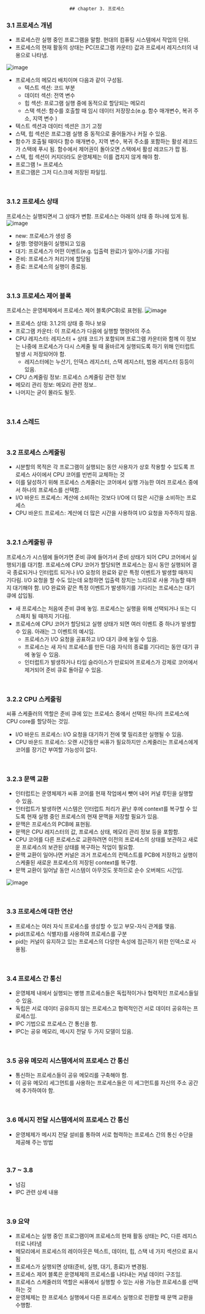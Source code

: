                            ## chapter 3. 프로세스 

### 3.1 프로세스 개념
- 프로세스란 실행 중인 프로그램을 말함. 현대의 컴퓨팅 시스템에서 작업의 단위.
- 프로세스의 현재 활동의 상태는 PC(프로그램 카운터) 값과 프로세서 레지스터의 내용으로 나타냄.

![image](https://github.com/eunjjungg/TIL/assets/100047095/c090dfb9-ad0c-49cd-92db-e8a1b092bbc8)
- 프로세스의 메모리 배치이며 다음과 같이 구성됨.
    - 텍스트 섹션: 코드 부분
    - 데이터 섹션: 전역 변수
    - 힙 섹션: 프로그램 실행 중에 동적으로 할당되는 메모리
    - 스택 섹션: 함수를 호출할 때 임시 데이터 저장장소(e.g. 함수 매개변수, 복귀 주소, 지역 변수 )
- 텍스트 섹션과 데이터 섹션은 크기 고정
- 스택, 힙 섹션은 프로그램 실행 중 동적으로 줄어들거나 커질 수 있음.
- 함수가 호출될 때마다 함수 매개변수, 지역 변수, 복귀 주소를 포함하는 활성 레코드가 스택에 푸시 됨. 함수에서 제어권이 돌아오면
  스택에서 활성 레코드가 팝 됨.
- 스택, 힙 섹션이 커지더라도 운영체제는 이를 겹치지 않게 해야 함.
- 프로그램 != 프로세스
- 프로그램은 그저 디스크에 저장된 파일임.

<br/>

### 3.1.2 프로세스 상태
프로세스는 실행되면서 그 상태가 변함.
프로세스는 아래의 상태 중 하나에 있게 됨.
![image](https://github.com/eunjjungg/TIL/assets/100047095/64eb582d-fb18-4a84-a85f-1f7b5db25108)

- new: 프로세스가 생성 중
- 실행: 명령어들이 실행되고 있음
- 대기: 프로세스가 어떤 이벤트(e.g. 입출력 완료)가 일어나기를 기다림
- 준비: 프로세스가 처리기에 할당됨
- 종료: 프로세스의 실행이 종료됨.

<br/>

### 3.1.3 프로세스 제어 블록
프로세스는 운영체제에서 프로세스 제어 블록(PCB)로 표현됨.
![image](https://github.com/eunjjungg/TIL/assets/100047095/d80a40de-9fe1-4f30-a197-14d28a011160)
- 프로세스 상태: 3.1.2의 상태 중 하나 보유
- 프로그램 카운터: 이 프로세스가 다음에 실행할 명령어의 주소
- CPU 레지스터: 레지스터 + 상태 코드가 포함되며 프로그램 카운터와 함께 이 정보는 나중에 프로세스가 다시 스케줄 될 때
  올바르게 실행되도록 하기 위해 인터럽트 발생 시 저장되어야 함.
    - 레지스터에는 누산기, 인덱스 레지스터, 스택 레지스터, 범용 레지스터 등등이 있음.
- CPU 스케줄링 정보: 프로세스 스케줄링 관련 정보
- 메모리 관리 정보: 메모리 관련 정보..
- 나머지는 굳이 몰라도 될듯.

<br/>

### 3.1.4 스레드

<br/>

### 3.2 프로세스 스케줄링
- 시분할의 목적은 각 프로그램이 실행되는 동안 사용자가 상호 작용할 수 있도록 프로세스 사이에서 CPU 코어를 빈번히 교체하는 것
- 이를 달성하기 위해 프로세스 스케줄러는 코어에서 실행 가능한 여러 프로세스 중에서 하나의 프로세스를 선택함.
- I/O 바운드 프로세스: 계산에 소비하는 것보다 I/O에 더 많은 시간을 소비하는 프로세스
- CPU 바운드 프로세스: 계산에 더 많은 시간을 사용하여 I/O 요청을 자주하지 않음.

<br/>

### 3.2.1 스케줄링 큐
프로세스가 시스템에 들어가면 준비 큐에 들어가서 준비 상태가 되어 CPU 코어에서 실행되기를 대기함.
프로세스에 CPU 코어가 할당되면 프로세스는 잠시 동안 실행되어 결국 종료되거나 인터럽트 되거나 I/O 요청의 완료와 같은
특정 이벤트가 발생할 때까지 기다림. I/O 요청을 할 수도 있는데 요청하면 입출력 장치는 느리므로 사용 가능할 때까지
대기해야 함. I/O 완료와 같은 특정 이벤트가 발생하기를 기다리는 프로세스는 대기 큐에 삽입됨.
- 새 프로세스는 처음에 준비 큐에 놓임. 프로세스는 실행을 위해 선택되거나 또는 디스패치 될 때까지 기다림.
- 프로세스에 CPU 코어가 할당되고 실행 상태가 되면 여러 이벤트 중 하나가 발생할 수 있음. 아래는 그 이벤트의 예시임.
    - 프로세스가 I/O 요청을 공표하고 I/O 대기 큐에 놓일 수 있음.
    - 프로세스는 새 자식 프로세스를 만든 다음 자식의 종료를 기다리는 동안 대기 큐에 놓일 수 있음.
    - 인터럽트가 발생하거나 타임 슬라이스가 만료되어 프로세스가 강제로 코어에서 제거되어 준비 큐로 돌아갈 수 있음.

<br/>

### 3.2.2 CPU 스케줄링
씨퓨 스케줄러의 역할은 준비 큐에 있는 프로세스 중에서 선택된 하나의 프로세스에 CPU core를 할당하는 것임.
- I/O 바운드 프로세스: I/O 요청을 대기하기 전에 몇 밀리초만 실행될 수 있음.
- CPU 바운드 프로세스: 오랜 시간동안 씨퓨가 필요하지만 스케줄러는 프로세스에게 코어를 장기간 부여할 가능성이 없다.

<br/>

### 3.2.3 문맥 교환
- 인터럽트는 운영체제가 씨퓨 코어를 현재 작업에서 뺏어 내어 커널 루틴을 실행할 수 있음.
- 인터럽트가 발생하면 시스템은 인터럽트 처리가 끝난 후에 context를 복구할 수 있도록 현재 실행 중인 프로세스의 현재 문맥을 저장할 필요가 있음.
- 문맥은 프로세스의 PCB에 표현됨.
- 문맥은 CPU 레지스터의 값, 프로세스 상태, 메모리 관리 정보 등을 포함함.
- CPU 코어를 다른 프로세스로 교환하려면 이전의 프로세스의 상태를 보관하고 새로운 프로세스의 보관된 상태를 복구하는 작업이 필요함.
- 문맥 교환이 일어나면 커널은 과거 프로세스의 컨텍스트를 PCB에 저장하고 실행이 스케줄된 새로운 프로세스의 저장된 context를 복구함.
- 문맥 교환이 일어날 동안 시스템이 아무것도 못하므로 순수 오버헤드 시간임.

![image](https://github.com/eunjjungg/TIL/assets/100047095/02e0cc37-b2bf-4a37-99be-afda06073470)

<br/>

### 3.3 프로세스에 대한 연산
- 프로세스는 여러 자식 프로세스를 생성할 수 있고 부모-자식 관계를 맺음.
- pid(프로세스 식별자)를 사용하여 프로세스를 구분
- pid는 커널이 유지하고 있는 프로세스의 다양한 속성에 접근하기 위한 인덱스로 사용됨.

<br/>

### 3.4 프로세스 간 통신
- 운영체제 내에서 실행되는 병행 프로세스들은 독립적이거나 협력적인 프로세스들일 수 있음.
- 독립은 서로 데이터 공유하지 않는 프로세스고 협력적인건 서로 데이터 공유하는 프로세스임.
- IPC 기법으로 프로세스 간 통신을 함.
- IPC는 공유 메모리, 메시지 전달 두 가지 모델이 있음.

<br/>

### 3.5 공유 메모리 시스템에서의 프로세스 간 통신
- 통신하는 프로세스들이 공유 메모리를 구축해야 함.
- 이 공유 메모리 세그먼트를 사용하는 프로세스들은 이 세그먼트를 자신의 주소 공간에 추가하여야 함.

<br/>

### 3.6 메시지 전달 시스템에서의 프로세스 간 통신
- 운영체제가 메시지 전달 설비를 통하여 서로 협력하는 프로세스 간의 통신 수단을 제공해 주는 방법

<br/>

### 3.7 ~ 3.8
- 넘김
- IPC 관련 상세 내용

<br/>

### 3.9 요약
- 프로세스는 실행 중인 프로그램이며 프로세스의 현재 활동 상태는 PC, 다른 레지스터로 나타냄
- 메모리에서 프로세스의 레이아웃은 텍스트, 데이터, 힙, 스택 네 가지 섹션으로 표시됨
- 프로세스가 실행되면 상태(준비, 실행, 대기, 종료)가 변경됨.
- 프로세스 제어 블록은 운영체제의 프로세스를 나타내는 커널 데이터 구조임.
- 프로세스 스케줄러의 역할은 씨퓨에서 실행할 수 있는 사용 가능한 프로세스를 선택하는 것
- 운영체제는 한 프로세스 실행에서 다른 프로세스 실행으로 전환할 때 문맥 교환을 수행함. 